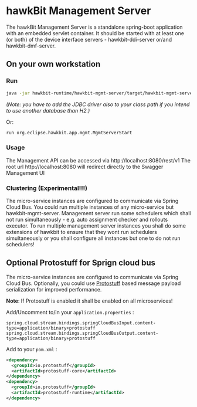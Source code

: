 # hawkBit Management Server
The hawkBit Management Server is a standalone spring-boot application with an embedded servlet container. It should be started with at least one (or both) of the device interface servers - hawkbit-ddi-server or/and hawkbit-dmf-server.

## On your own workstation

### Run

```bash
java -jar hawkbit-runtime/hawkbit-mgmt-server/target/hawkbit-mgmt-server-*-SNAPSHOT.jar
```

_(Note: you have to add the JDBC driver also to your class path if you intend to use another database than H2.)_

Or:

```bash
run org.eclipse.hawkbit.app.mgmt.MgmtServerStart
```

### Usage
The Management API can be accessed via http://localhost:8080/rest/v1
The root url http://localhost:8080 will redirect directly to the Swagger Management UI

### Clustering (Experimental!!!)
The micro-service instances are configured to communicate via Spring Cloud Bus. You could run multiple instances of any micro-service but hawkbit-mgmt-server. Management server run some schedulers which shall not run simultaneously - e.g. auto assignment checker and rollouts executor. To run multiple management server instances you shall do some extensions of hawkbit to ensure that they wont run schedulers simultaneously or you shall configure all instances but one to do not run schedulers! 

## Optional Protostuff for Sprign cloud bus
The micro-service instances are configured to communicate via Spring Cloud Bus. Optionally, you could use [Protostuff](https://github.com/protostuff/protostuff) based message payload serialization for improved performance.

**Note**: If Protostuff is enabled it shall be enabled on all microservices!

Add/Uncomment to/in your `application.properties` :

```properties
spring.cloud.stream.bindings.springCloudBusInput.content-type=application/binary+protostuff
spring.cloud.stream.bindings.springCloudBusOutput.content-type=application/binary+protostuff
```

Add to your `pom.xml` :

```xml
<dependency>
  <groupId>io.protostuff</groupId>
  <artifactId>protostuff-core</artifactId>
</dependency>
<dependency>
  <groupId>io.protostuff</groupId>
  <artifactId>protostuff-runtime</artifactId>
</dependency>
```
